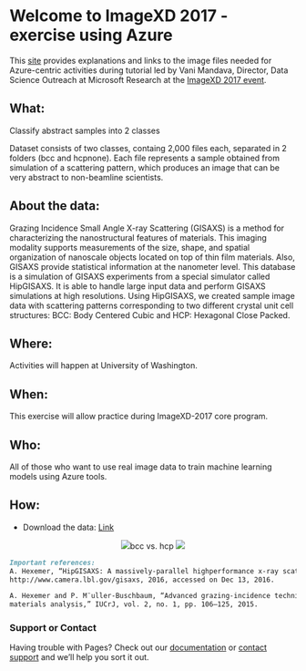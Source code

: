 # Welcome to ImageXD 2017 - exercise using Azure

This [site](https://dani-lbnl.github.io/ImageXD_2017/) provides explanations and links to the image files needed for Azure-centric activities during tutorial led by Vani Mandava, Director, Data Science Outreach at Microsoft Research at the [ImageXD 2017 event](http://www.imagexd.org/).

## What: 
Classify abstract samples into 2 classes

Dataset consists of two classes, containg 2,000 files each, separated in 2 folders (bcc and hcpnone). Each file represents a sample obtained from simulation of a scattering pattern, which produces an image that can be very abstract to non-beamline scientists. 

## About the data:
Grazing Incidence Small Angle X-ray Scattering (GISAXS) is a method for characterizing the nanostructural features of materials. This imaging modality supports measurements of the size, shape, and spatial organization of nanoscale objects located on top of thin film materials. Also, GISAXS provide statistical information at the nanometer level. This database is a simulation of GISAXS experiments from a special simulator called HipGISAXS.  It is able to handle large input data and perform GISAXS simulations at high resolutions. Using HipGISAXS, we created sample image data with scattering patterns corresponding to two different crystal unit cell structures: BCC: Body Centered Cubic and HCP: Hexagonal Close Packed.

## Where: 
Activities will happen at University of Washington.

## When: 
This exercise will allow practice during ImageXD-2017 core program.

## Who: 
All of those who want to use real image data to train machine learning models using Azure tools.

## How:
- Download the data: [Link](http://vis.lbl.gov/~daniela/data/saxs/hipgisaxs.zip)

<p align="center">
<img src="http://vis.lbl.gov/~daniela/data/saxs/hipgisaxs/bcc.gif">bcc  vs.  hcp
<img src="http://vis.lbl.gov/~daniela/data/saxs/hipgisaxs/hcpnone.gif">
</p>

```markdown
Important references:
A. Hexemer, “HipGISAXS: A massively-parallel highperformance x-ray scattering data analysis code,” 
http://www.camera.lbl.gov/gisaxs, 2016, accessed on Dec 13, 2016.

A. Hexemer and P. M¨uller-Buschbaum, “Advanced grazing-incidence techniques for modern soft-matter 
materials analysis,” IUCrJ, vol. 2, no. 1, pp. 106–125, 2015.
```

### Support or Contact

Having trouble with Pages? Check out our [documentation](https://help.github.com/categories/github-pages-basics/) or [contact support](https://github.com/contact) and we’ll help you sort it out.
